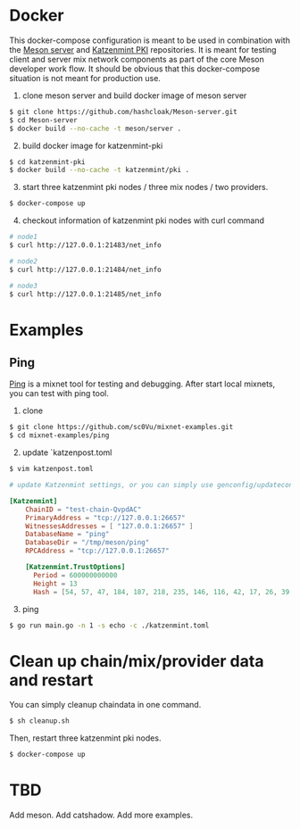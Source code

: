 # Docker
This docker-compose configuration is meant to be used in combination with the [Meson server](https://github.com/hashcloak/Meson-server/tree/develop) and [Katzenmint PKI](https://github.com/hashcloak/katzenmint-pki/tree/develop) repositories. It is meant for testing client and server mix network components as part of the core Meson developer work flow. It should be obvious that this docker-compose situation is not meant for production use.

1. clone meson server and build docker image of meson server
```BASH
$ git clone https://github.com/hashcloak/Meson-server.git
$ cd Meson-server
$ docker build --no-cache -t meson/server .
```

2. build docker image for katzenmint-pki
```BASH
$ cd katzenmint-pki
$ docker build --no-cache -t katzenmint/pki .
```

3. start three katzenmint pki nodes / three mix nodes / two providers.
```BASH
$ docker-compose up
```

4. checkout information of katzenmint pki nodes with curl command
```BASH
# node1
$ curl http://127.0.0.1:21483/net_info

# node2
$ curl http://127.0.0.1:21484/net_info

# node3
$ curl http://127.0.0.1:21485/net_info
```

# Examples

## Ping
[Ping](https://github.com/sc0Vu/mixnet-examples/tree/master/ping) is a mixnet tool for testing and debugging. After start local mixnets, you can test with ping tool.

1. clone
```BASH
$ git clone https://github.com/sc0Vu/mixnet-examples.git
$ cd mixnet-examples/ping
```

2. update `katzenpost.toml
```BASH
$ vim katzenpost.toml
```

```TOML
# update Katzenmint settings, or you can simply use genconfig/updateconfig to update, see: https://github.com/hashcloak/genconfig/tree/add-cilint/update

[Katzenmint]
    ChainID = "test-chain-QvpdAC"
    PrimaryAddress = "tcp://127.0.0.1:26657"
    WitnessesAddresses = [ "127.0.0.1:26657" ]
    DatabaseName = "ping"
    DatabaseDir = "/tmp/meson/ping"
    RPCAddress = "tcp://127.0.0.1:26657"

    [Katzenmint.TrustOptions]
      Period = 600000000000
      Height = 13
      Hash = [54, 57, 47, 184, 187, 218, 235, 146, 116, 42, 17, 26, 39, 62, 241, 55, 25, 108, 10, 156, 59, 217, 7, 96, 76, 102, 248, 214, 37, 129, 9, 106]
```

3. ping
```BASH
$ go run main.go -n 1 -s echo -c ./katzenmint.toml
```

# Clean up chain/mix/provider data and restart

You can simply cleanup chaindata in one command.
```BASH
$ sh cleanup.sh
```

Then, restart three katzenmint pki nodes.
```BASH
$ docker-compose up
```

# TBD
Add meson.
Add catshadow.
Add more examples.